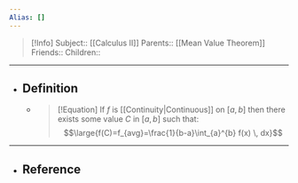 ```yaml
---
Alias: []
---
```

> [!Info]
> Subject:: [[Calculus II]]
> Parents:: [[Mean Value Theorem]]
> Friends:: 
> Children:: 
---
- ## Definition
	- > [!Equation]
	  > If $f$ is [[Continuity|Continuous]] on $[a,b]$ then there exists some value $C$ in $[a,b]$ such that:
	  > $$\large{f(C)=f_{avg}=\frac{1}{b-a}\int_{a}^{b} f(x) \, dx}$$
---
- ## Reference